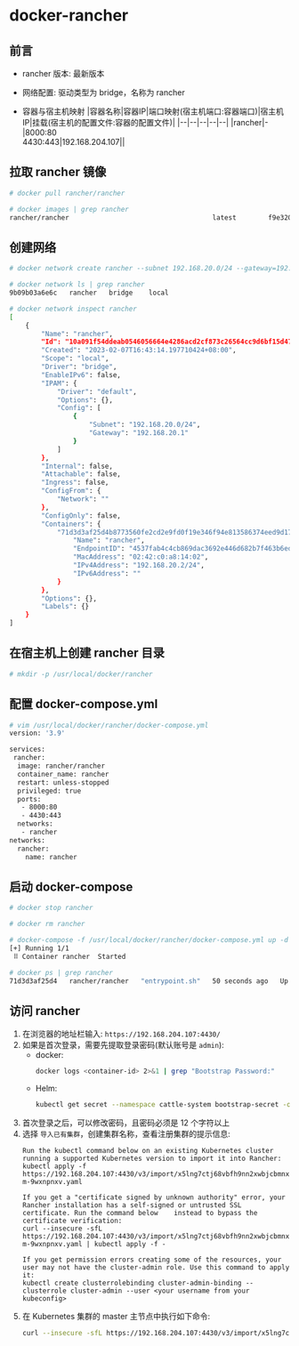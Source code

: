 # docker-rancher

## 前言

- rancher 版本: 最新版本

- 网络配置: 驱动类型为 bridge，名称为 rancher

- 容器与宿主机映射
    |容器名称|容器IP|端口映射(宿主机端口:容器端口)|宿主机IP|挂载(宿主机的配置文件:容器的配置文件)|
    |--|--|--|--|--|
    |rancher|-|8000:80<br />4430:443|192.168.204.107||

## 拉取 rancher 镜像

```bash
# docker pull rancher/rancher

# docker images | grep rancher
rancher/rancher                                    latest        f9e320b7e19c   13 months ago   1.16GB
```

## 创建网络

```bash
# docker network create rancher --subnet 192.168.20.0/24 --gateway=192.168.20.1

# docker network ls | grep rancher
9b09b03a6e6c   rancher   bridge    local

# docker network inspect rancher
[
    {
        "Name": "rancher",
        "Id": "10a091f54ddeab0546056664e4286acd2cf873c26564cc9d6bf15d477b30f6ba",
        "Created": "2023-02-07T16:43:14.197710424+08:00",
        "Scope": "local",
        "Driver": "bridge",
        "EnableIPv6": false,
        "IPAM": {
            "Driver": "default",
            "Options": {},
            "Config": [
                {
                    "Subnet": "192.168.20.0/24",
                    "Gateway": "192.168.20.1"
                }
            ]
        },
        "Internal": false,
        "Attachable": false,
        "Ingress": false,
        "ConfigFrom": {
            "Network": ""
        },
        "ConfigOnly": false,
        "Containers": {
            "71d3d3af25d4b8773560fe2cd2e9fd0f19e346f94e813586374eed9d170f71eb": {
                "Name": "rancher",
                "EndpointID": "4537fab4c4cb869dac3692e446d682b7f463b6ed9eb12cb32642578f300da530",
                "MacAddress": "02:42:c0:a8:14:02",
                "IPv4Address": "192.168.20.2/24",
                "IPv6Address": ""
            }
        },
        "Options": {},
        "Labels": {}
    }
]
```

## 在宿主机上创建 rancher 目录

```bash
# mkdir -p /usr/local/docker/rancher
```

## 配置 docker-compose.yml

```bash
# vim /usr/local/docker/rancher/docker-compose.yml
version: '3.9'

services:
 rancher:
  image: rancher/rancher
  container_name: rancher
  restart: unless-stopped
  privileged: true
  ports:
   - 8000:80
   - 4430:443
  networks:
   - rancher
networks:
  rancher:
    name: rancher
```

## 启动 docker-compose

```bash
# docker stop rancher

# docker rm rancher

# docker-compose -f /usr/local/docker/rancher/docker-compose.yml up -d
[+] Running 1/1
 ⠿ Container rancher  Started                                                                                                     4.3s

# docker ps | grep rancher
71d3d3af25d4   rancher/rancher   "entrypoint.sh"   50 seconds ago   Up 43 seconds   0.0.0.0:8000->80/tcp, :::8000->80/tcp, 0.0.0.0:4430->443/tcp, :::4430->443/tcp   rancher
```

## 访问 rancher

1. 在浏览器的地址栏输入: ```https://192.168.204.107:4430/```
2. 如果是首次登录，需要先提取登录密码(默认账号是 ```admin```):
   - docker:
      ```bash
      docker logs <container-id> 2>&1 | grep "Bootstrap Password:"
      ```
   - Helm:
      ```bash
      kubectl get secret --namespace cattle-system bootstrap-secret -o go-template='{{.data.bootstrapPassword|base64decode}}{{"\n"}}'
      ```
3. 首次登录之后，可以修改密码，且密码必须是 12 个字符以上
4. 选择 ```导入已有集群```，创建集群名称，查看注册集群的提示信息:
   ```
   Run the kubectl command below on an existing Kubernetes cluster running a supported Kubernetes version to import it into Rancher:
   kubectl apply -f https://192.168.204.107:4430/v3/import/x5lng7ctj68vbfh9nn2xwbjcbmnxc8t667k9nkt9j7szcpgqtfqnw5_c-m-9wxnpnxv.yaml
   
   If you get a "certificate signed by unknown authority" error, your Rancher installation has a self-signed or untrusted SSL certificate. Run the command below    instead to bypass the certificate verification:
   curl --insecure -sfL https://192.168.204.107:4430/v3/import/x5lng7ctj68vbfh9nn2xwbjcbmnxc8t667k9nkt9j7szcpgqtfqnw5_c-m-9wxnpnxv.yaml | kubectl apply -f -
   
   If you get permission errors creating some of the resources, your user may not have the cluster-admin role. Use this command to apply it:
   kubectl create clusterrolebinding cluster-admin-binding --clusterrole cluster-admin --user <your username from your kubeconfig>
    ```
5. 在 Kubernetes 集群的 master 主节点中执行如下命令:
   ```bash
   curl --insecure -sfL https://192.168.204.107:4430/v3/import/x5lng7ctj68vbfh9nn2xwbjcbmnxc8t667k9nkt9j7szcpgqtfqnw5_c-m-9wxnpnxv.yaml | kubectl apply -f -
   ```
